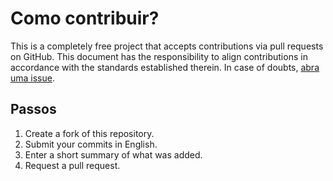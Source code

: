 # Como contribuir?

This is a completely free project that accepts contributions via pull requests on GitHub. This document has the responsibility to align contributions in accordance with the standards established therein. In case of doubts, [abra uma issue](https://github.com/wmlavrador/wallet-x/issues/new).

## Passos

1. Create a fork of this repository.
2. Submit your commits in English.
3. Enter a short summary of what was added.
4. Request a pull request.
